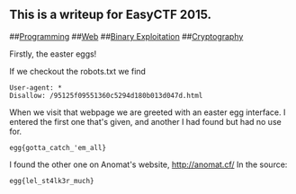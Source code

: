 This is a writeup for EasyCTF 2015. 
-------------------------
##[Programming](programming.md)
##[Web](web.md)
##[Binary Exploitation](binary_exploitation.md)
##[Cryptography](crypto.md)

Firstly, the easter eggs!


If we checkout the robots.txt we find
```
User-agent: *
Disallow: /95125f09551360c5294d180b013d047d.html
```
When we visit that webpage we are greeted with an easter egg interface. I entered the first one that's given, and another I had found but had no use for.
```
egg{gotta_catch_'em_all}
```
I found the other one on Anomat's website, http://anomat.cf/ In the source:
```
egg{lel_st4lk3r_much}
```
